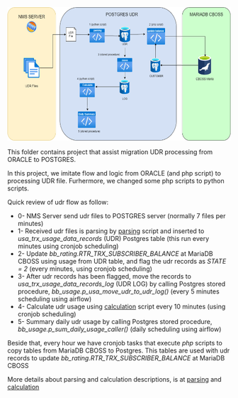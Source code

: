 <img src="udr.png" height="300" />

This folder contains project that assist migration UDR processing from ORACLE to POSTGRES.

In this project, we imitate flow and logic from ORACLE (and php script) to processing UDR file.
Furhermore, we changed some php scripts to python scripts.

Quick review of udr flow as follow:
* 0- NMS Server send udr files to POSTGRES server (normally 7 files per minutes)
* 1- Received udr files is parsing by [parsing](./udr_parsing.py) script and inserted to *usa_trx_usage_data_records* (UDR) Postgres table (this run every minutes using cronjob scheduling)
* 2- Update *bb_rating.RTR_TRX_SUBSCRIBER_BALANCE* at MariaDB CBOSS using usage from UDR table, and flag the udr records as *STATE = 2* (every minutes, using cronjob scheduling)
* 3- After udr records has been flagged, move the records to *usa_trx_usage_data_records_log* (UDR LOG) by calling Postgres stored procedure, *bb_usage.p_usa_move_udr_to_udr_log()* (every 5 minutes scheduling using airflow)
* 4- Calculate udr usage using [calculation](./udr_log_calculation.py) script every 10 minutes (using cronjob scheduling)
* 5- Summary daily udr usage by calling Postgres stored procedure, *bb_usage.p_sum_daily_usage_caller()* (daily scheduling using airflow)


Beside that, every hour we have cronjob tasks that execute *php* scripts to copy tables from MariaDB CBOSS to Postgres. This tables are used with udr records to update *bb_rating.RTR_TRX_SUBSCRIBER_BALANCE* at MariaDB CBOSS

More details about parsing and calculation descriptions, is at [parsing](./parsing_readme.md) and [calculation](./calculation_readme.md)